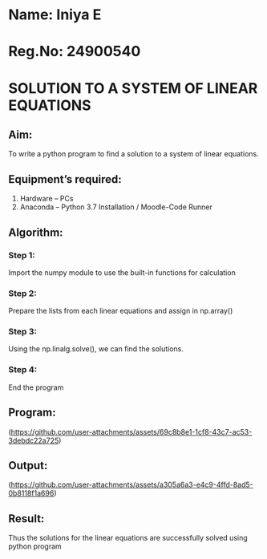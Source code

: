 # Name: Iniya E
# Reg.No: 24900540
# SOLUTION TO A SYSTEM OF LINEAR EQUATIONS
## Aim:
To write a python program to find a solution to a system of linear equations.
## Equipment’s required:
1. 	Hardware – PCs
2. 	Anaconda – Python 3.7 Installation / Moodle-Code Runner
## Algorithm:
### Step 1: 
Import the numpy module to use the built-in functions for calculation
### Step 2: 
Prepare the lists from each linear equations and assign in np.array()
### Step 3: 
Using the np.linalg.solve(), we can find the solutions.
### Step 4: 
End the program
## Program:
(https://github.com/user-attachments/assets/69c8b8e1-1cf8-43c7-ac53-3debdc22a725)

## Output:
(https://github.com/user-attachments/assets/a305a6a3-e4c9-4ffd-8ad5-0b8118f1a696)

## Result: 
Thus the solutions for the linear equations are successfully solved using python program

